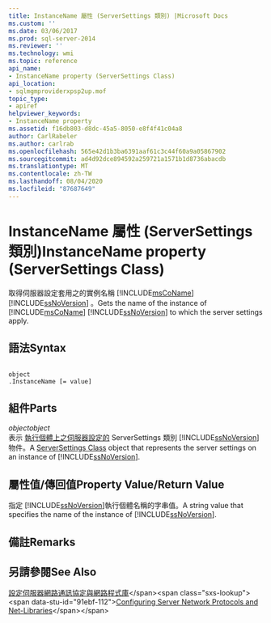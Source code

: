 ```yaml
---
title: InstanceName 屬性 (ServerSettings 類別) |Microsoft Docs
ms.custom: ''
ms.date: 03/06/2017
ms.prod: sql-server-2014
ms.reviewer: ''
ms.technology: wmi
ms.topic: reference
api_name:
- InstanceName property (ServerSettings Class)
api_location:
- sqlmgmproviderxpsp2up.mof
topic_type:
- apiref
helpviewer_keywords:
- InstanceName property
ms.assetid: f16db803-d8dc-45a5-8050-e8f4f41c04a8
author: CarlRabeler
ms.author: carlrab
ms.openlocfilehash: 565e42d1b3ba6391aaf61c3c44f60a9a05867902
ms.sourcegitcommit: ad4d92dce894592a259721a1571b1d8736abacdb
ms.translationtype: MT
ms.contentlocale: zh-TW
ms.lasthandoff: 08/04/2020
ms.locfileid: "87687649"
---
```

# <a name="instancename-property-serversettings-class"></a><span data-ttu-id="91ebf-102">InstanceName 屬性 (ServerSettings 類別)</span><span class="sxs-lookup"><span data-stu-id="91ebf-102">InstanceName property (ServerSettings Class)</span></span>
  <span data-ttu-id="91ebf-103">取得伺服器設定套用之的實例名稱 [!INCLUDE[msCoName](../../../includes/msconame-md.md)] [!INCLUDE[ssNoVersion](../../../includes/ssnoversion-md.md)] 。</span><span class="sxs-lookup"><span data-stu-id="91ebf-103">Gets the name of the instance of [!INCLUDE[msCoName](../../../includes/msconame-md.md)] [!INCLUDE[ssNoVersion](../../../includes/ssnoversion-md.md)] to which the server settings apply.</span></span>  
  
## <a name="syntax"></a><span data-ttu-id="91ebf-104">語法</span><span class="sxs-lookup"><span data-stu-id="91ebf-104">Syntax</span></span>  
  
```  
  
object  
.InstanceName [= value]  
```  
  
## <a name="parts"></a><span data-ttu-id="91ebf-105">組件</span><span class="sxs-lookup"><span data-stu-id="91ebf-105">Parts</span></span>  
 <span data-ttu-id="91ebf-106">*object*</span><span class="sxs-lookup"><span data-stu-id="91ebf-106">*object*</span></span>  
 <span data-ttu-id="91ebf-107">表示 [執行個體上之伺服器設定的](serversettings-class.md) ServerSettings 類別 [!INCLUDE[ssNoVersion](../../../includes/ssnoversion-md.md)]物件。</span><span class="sxs-lookup"><span data-stu-id="91ebf-107">A [ServerSettings Class](serversettings-class.md) object that represents the server settings on an instance of [!INCLUDE[ssNoVersion](../../../includes/ssnoversion-md.md)].</span></span>  
  
## <a name="property-valuereturn-value"></a><span data-ttu-id="91ebf-108">屬性值/傳回值</span><span class="sxs-lookup"><span data-stu-id="91ebf-108">Property Value/Return Value</span></span>  
 <span data-ttu-id="91ebf-109">指定 [!INCLUDE[ssNoVersion](../../../includes/ssnoversion-md.md)]執行個體名稱的字串值。</span><span class="sxs-lookup"><span data-stu-id="91ebf-109">A string value that specifies the name of the instance of [!INCLUDE[ssNoVersion](../../../includes/ssnoversion-md.md)].</span></span>  
  
## <a name="remarks"></a><span data-ttu-id="91ebf-110">備註</span><span class="sxs-lookup"><span data-stu-id="91ebf-110">Remarks</span></span>  
  
## <a name="see-also"></a><span data-ttu-id="91ebf-111">另請參閱</span><span class="sxs-lookup"><span data-stu-id="91ebf-111">See Also</span></span>  
 <span data-ttu-id="91ebf-112">[設定伺服器網路通訊協定與網路程式庫](https://msdn.microsoft.com/library/ms177485\(v=sql.100\).aspx)</span><span class="sxs-lookup"><span data-stu-id="91ebf-112">[Configuring Server Network Protocols and Net-Libraries](https://msdn.microsoft.com/library/ms177485\(v=sql.100\).aspx)</span></span>  
  
  
